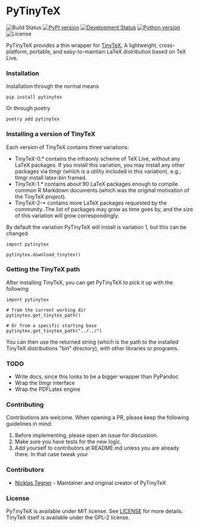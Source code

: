 # PyTinyTeX

![Build Status](https://github.com/NicklasTegner/PyTinyTeX/actions/workflows/ci.yaml/badge.svg)
[![PyPI version](https://badge.fury.io/py/pytinytex.svg)](https://pypi.python.org/pypi/PyTinyTeX/)
[![Development Status](https://img.shields.io/pypi/status/PyTinyTeX.svg)](https://pypi.python.org/pypi/PyTinyTeX/)
[![Python version](https://img.shields.io/pypi/pyversions/PyTinyTeX.svg)](https://pypi.python.org/pypi/PyTinyTeX/)
![License](https://img.shields.io/pypi/l/PyTinyTeX.svg)

PyTinyTeX provides a thin wrapper for [TinyTeX](https://yihui.org/tinytex), A lightweight, cross-platform, portable, and easy-to-maintain LaTeX distribution based on TeX Live.

### Installation

Installation through the normal means

~~~
pip install pytinytex
~~~

Or through poetry

~~~
poetry add pytinytex
~~~


### Installing a version of TinyTeX

Each version of TinyTeX contains three variations:
* TinyTeX-0.* contains the infraonly scheme of TeX Live, without any LaTeX packages. If you install this variation, you may install any other packages via tlmgr (which is a utility included in this variation), e.g., tlmgr install latex-bin framed.
* TinyTeX-1.* contains about 90 LaTeX packages enough to compile common R Markdown documents (which was the original motivation of the TinyTeX project).
* TinyTeX-2-* contains more LaTeX packages requested by the community. The list of packages may grow as time goes by, and the size of this variation will grow correspondingly.


By default the variation PyTinyTeX will install is variation 1, but this can be changed.

~~~
import pytinytex

pytinytex.download_tinytex()
~~~


### Getting the TinyTeX path

After installing TinyTeX, you can get PyTinyTeX to pick it up with the following

~~~
import pytinytex

# from the current working dir
pytinytex.get_tinytex_path()

# Or from a specific starting base
pytinytex.get_tinytex_path("../../")
~~~

You can then use the returned string (which is the path to the installed TinyTeX distributions "bin" directory), with other libraries or programs.


### TODO

* Write docs, since this looks to be a bigger wrapper than PyPandoc
* Wrap the tlmgr interface
* Wrap the PDFLatex engine


### Contributing

Contributions are welcome. When opening a PR, please keep the following guidelines in mind:

1. Before implementing, please open an issue for discussion.
2. Make sure you have tests for the new logic.
3. Add yourself to contributors at README.md unless you are already there. In that case tweak your 


### Contributors
* [Nicklas Tegner](https://github.com/nicklastegner) - Maintainer and original creator of PyTinyTeX

### License
PyTinyTeX is available under MIT license. See [LICENSE](https://raw.githubusercontent.com/NicklasTegner/PyTinyTeX/master/LICENSE) for more details. TinyTeX itself is available under the GPL-2 license.
